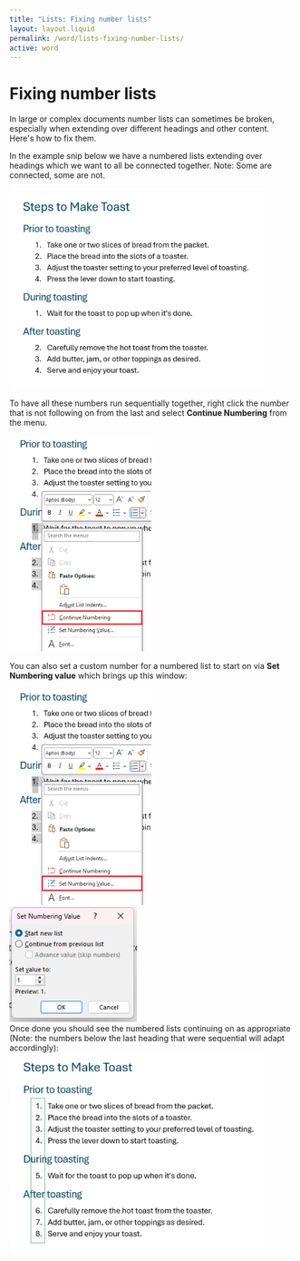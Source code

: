 ```yaml
---
title: "Lists: Fixing number lists"
layout: layout.liquid
permalink: /word/lists-fixing-number-lists/
active: word
---
```


<h1>Fixing number lists</h2>

<p>In large or complex documents number lists can sometimes be broken, especially when extending over different headings and other content. Here's how to fix them.</p>

<p>In the example snip below we have a numbered lists extending over headings which we want to all be connected together. Note: Some are connected, some are not.</p>

<img src="/assets/images/word/Lists fixing number lists/Number list issue example.png" alt="Number list issue example" width="450">

To have all these numbers run sequentially together, right click the number that is not following on from the last and select <strong>Continue Numbering</strong> from the menu.

<img class="border" src="/assets/images/word/Lists fixing number lists/Right click menu Continue Numbering.png" alt="Right click menu Continue Numbering" width="250">

You can also set a custom number for a numbered list to start on via <strong>Set Numbering value</strong> which brings up this window:

<img class="border" src="/assets/images/word/Lists fixing number lists/Right click menu Set Number Value.png" alt="Right click menu Set Number Value" width="250">
<br>
<img src="/assets/images/word/Lists fixing number lists/Set Number Value options.png" alt="Set Number Value options" width="225">
<br>
Once done you should see the numbered lists continuing on as appropriate (Note: the numbers below the last heading that were sequential will adapt accordingly):

<img src="/assets/images/word/Lists fixing number lists/Number list issue example fixed.png" alt="Number list issue example fixed" width="450">